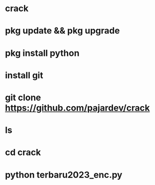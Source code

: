 # crack

# pkg update && pkg upgrade

# pkg install python

# install git

# git clone https://github.com/pajardev/crack

# ls

# cd crack

# python terbaru2023_enc.py
